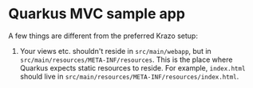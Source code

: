 # Quarkus MVC sample app
A few things are different from the preferred Krazo setup:

1. Your views etc. shouldn't reside in `src/main/webapp`, but in `src/main/resources/META-INF/resources`.
This is the place where Quarkus expects static resources to reside.
For example, `index.html` should live in `src/main/resources/META-INF/resources/index.html`.